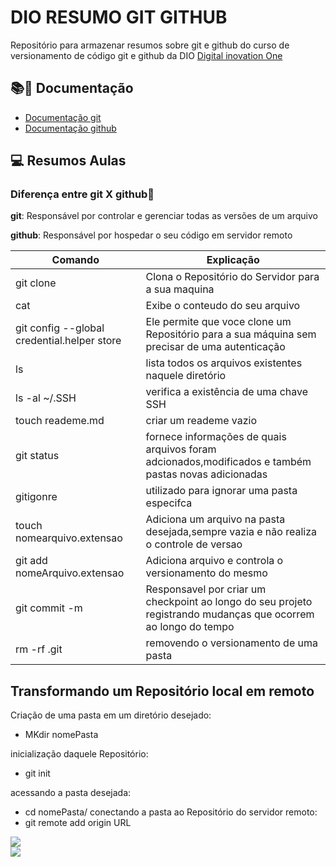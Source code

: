 
# DIO RESUMO GIT GITHUB

Repositório para armazenar resumos sobre git e github do curso de versionamento  de código git e github da DIO
[Digital inovation One](https://web.dio.me/course/bootcamps-dio-educacao-gratuita-e-empregabilidade-juntas/learning/69d466f2-65e7-4799-b5d9-1074a9884313?back=/track/santander-bootcamp-2023-ciencia-de-dados-com-python)
## 📚📙 Documentação
- [Documentação git](https://git-scm.com/doc)
- [Documentação github](https://docs.github.com/pt/get-started)

## 💻 Resumos Aulas
### Diferença entre git X github📌
**git**: Responsável por controlar e gerenciar todas as versões de um arquivo

**github**: Responsável por hospedar o seu código em servidor remoto



| Comando | Explicação |
| ----- | -------|
 git clone |Clona o Repositório do Servidor para a sua maquina
cat| Exibe o conteudo do seu arquivo|
git config --global credential.helper store| Ele permite que voce clone um Repositório para a sua máquina sem precisar de uma autenticação 
ls | lista  todos os arquivos existentes naquele diretório|
ls -al ~/.SSH| verifica a existência de uma chave SSH
touch reademe.md| criar um reademe vazio|
git status | fornece informações de quais arquivos foram adcionados,modificados  e também pastas novas adicionadas|
gitigonre| utilizado para ignorar uma pasta especifca|
touch nomearquivo.extensao | Adiciona um arquivo na pasta desejada,sempre vazia e não realiza o controle de versao|
git add nomeArquivo.extensao |Adiciona arquivo e controla o versionamento do mesmo|
git commit -m |Responsavel por criar um checkpoint ao longo do seu projeto registrando mudanças que ocorrem ao longo do tempo|
rm -rf .git | removendo o versionamento de uma pasta|




## Transformando um Repositório local em remoto
Criação de uma pasta em um diretório desejado:

- MKdir nomePasta
 
 inicialização daquele Repositório:

 - git init
 
 acessando a pasta desejada:
 - cd nomePasta/
conectando a pasta ao Repositório do servidor remoto:
 - git remote add origin URL

<img src= "https://github.com/julianoAlessandro/Bootcamp-DIO-GitGitHUB/assets/111141842/ba677f00-d83b-43ed-8184-512320deafc1"><br>
<img src="https://github.com/julianoAlessandro/Bootcamp-DIO-GitGitHUB/assets/111141842/2cc7ebe6-f746-40ba-b6c4-d2614a3a9f3e">

